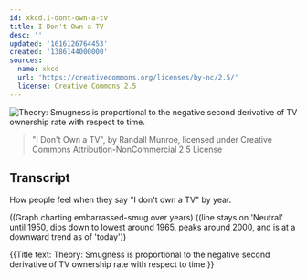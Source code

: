 ```yaml
---
id: xkcd.i-dont-own-a-tv
title: I Don't Own a TV
desc: ''
updated: '1616126764453'
created: '1386144000000'
sources:
  name: xkcd
  url: 'https://creativecommons.org/licenses/by-nc/2.5/'
  license: Creative Commons 2.5
---
```

![Theory: Smugness is proportional to the negative second derivative of TV ownership rate with respect to time.](https://imgs.xkcd.com/comics/i_dont_own_a_tv.png)
> "I Don't Own a TV", by Randall Munroe, licensed under Creative Commons Attribution-NonCommercial 2.5 License

## Transcript
How people feel when they say "I don't own a TV" by year.

((Graph charting embarrassed-smug over years)
((line stays on 'Neutral' until 1950, dips down to lowest around 1965, peaks around 2000, and is at a downward trend as of 'today'))

{{Title text: Theory: Smugness is proportional to the negative second derivative of TV ownership rate with respect to time.}}
